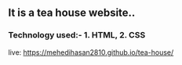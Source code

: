 ## It is a tea house website..

### Technology used:- 1. HTML, 2. CSS

live: https://mehedihasan2810.github.io/tea-house/